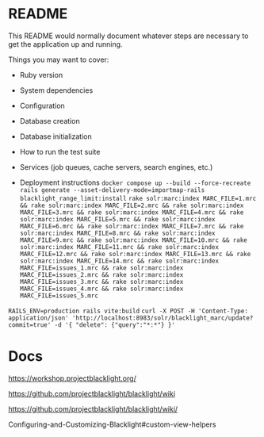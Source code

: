 # README

This README would normally document whatever steps are necessary to get the
application up and running.

Things you may want to cover:

* Ruby version

* System dependencies

* Configuration

* Database creation

* Database initialization

* How to run the test suite

* Services (job queues, cache servers, search engines, etc.)

* Deployment instructions
`docker compose up --build --force-recreate`
`rails generate --asset-delivery-mode=importmap-rails blacklight_range_limit:install`
`rake solr:marc:index MARC_FILE=1.mrc && rake solr:marc:index MARC_FILE=2.mrc && rake solr:marc:index MARC_FILE=3.mrc && rake solr:marc:index MARC_FILE=4.mrc && rake solr:marc:index MARC_FILE=5.mrc && rake solr:marc:index MARC_FILE=6.mrc && rake solr:marc:index MARC_FILE=7.mrc && rake solr:marc:index MARC_FILE=8.mrc && rake solr:marc:index MARC_FILE=9.mrc && rake solr:marc:index MARC_FILE=10.mrc && rake solr:marc:index MARC_FILE=11.mrc && rake solr:marc:index MARC_FILE=12.mrc && rake solr:marc:index MARC_FILE=13.mrc && rake solr:marc:index MARC_FILE=14.mrc && rake solr:marc:index MARC_FILE=issues_1.mrc && rake solr:marc:index MARC_FILE=issues_2.mrc && rake solr:marc:index MARC_FILE=issues_3.mrc && rake solr:marc:index MARC_FILE=issues_4.mrc && rake solr:marc:index MARC_FILE=issues_5.mrc`

`RAILS_ENV=production rails vite:build`
`curl -X POST -H 'Content-Type: application/json' 'http://localhost:8983/solr/blacklight_marc/update?commit=true' -d '{ "delete": {"query":"*:*"} }'`
# Docs
https://workshop.projectblacklight.org/

https://github.com/projectblacklight/blacklight/wiki

https://github.com/projectblacklight/blacklight/wiki/

Configuring-and-Customizing-Blacklight#custom-view-helpers
